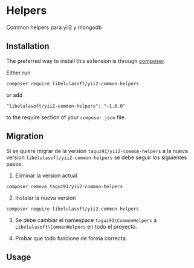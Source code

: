 Helpers
=======
Common helpers para yii2 y mongodb

Installation
------------

The preferred way to install this extension is through [composer](http://getcomposer.org/download/).

Either run

```
composer require libelulasoft/yii2-common-helpers
```

or add

```
"libelulasoft/yii2-common-helpers": "~1.0.0"
```

to the require section of your `composer.json` file.

Migration
-----

Si se quiere migrar de la version `taguz91/yii2-common-helpers` a la nueva version `libelulasoft/yii2-common-helpers` se debe seguir los siguientes pasos: 

1. Eliminar la version actual

```
composer remove taguz91/yii2-common-helpers
```

2. Instalar la nueva version 

```
composer require libelulasoft/yii2-common-helpers
```

3. Se debe cambiar el namespace `taguz91\CommonHelpers` a `Libelulasoft\CommonHelpers` en todo el proyecto.

4. Probar que todo funcione de forma correcta.

Usage
-----

